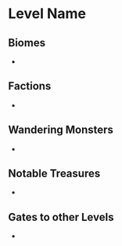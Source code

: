 # Level Name
## Biomes
- 
  
## Factions
- 

## Wandering Monsters
- 

## Notable Treasures
- 

## Gates to other Levels
- 
